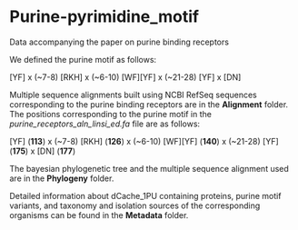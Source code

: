 # Purine-pyrimidine_motif

Data accompanying the paper on purine binding receptors 

We defined the purine motif as follows:

[YF] x (~7-8) [RKH] x (~6-10) [WF][YF] x (~21-28) [YF] x [DN]

Multiple sequence alignments built using NCBI RefSeq sequences corresponding to the purine binding receptors are in the **Alignment** folder. The positions corresponding to the purine motif in the _purine_receptors_aln_linsi_ed.fa_ file are as follows:


[YF] (**113**) x (~7-8) [RKH] (**126**) x (~6-10) [WF][YF] (**140**) x (~21-28) [YF] (**175**) x [DN] (**177**)

The bayesian phylogenetic tree and the multiple sequence alignment used are in the **Phylogeny** folder.

Detailed information about dCache_1PU containing proteins, purine motif variants, and taxonomy and isolation sources of the corresponding organisms can be found in the **Metadata** folder.
